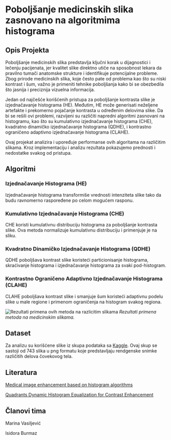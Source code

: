 # Poboljšanje medicinskih slika zasnovano na algoritmima histograma

## Opis Projekta

Poboljšanje medicinskih slika predstavlja ključni korak u dijagnostici i lečenju pacijenata, jer kvalitet slike direktno utiče na sposobnost lekara da pravilno tumači anatomske strukture i identifikuje potencijalne probleme. Zbog prirode medicinskih slika, koje često pate od problema kao što su niski kontrast i šum, važno je primeniti tehnike poboljšanja kako bi se obezbedila što jasnija i preciznija vizuelna informacija.

Jedan od najčešće korišćenih pristupa za poboljšanje kontrasta slike je izjednačavanje histograma (HE). Međutim, HE može generisati neželjene artefakte i prekomerno pojačanje kontrasta u određenim delovima slike. Da bi se rešili ovi problemi, razvijeni su različiti napredni algoritmi zasnovani na histogramu, kao što su kumulativno izjednačavanje histograma (CHE), kvadratno dinamičko izjednačavanje histograma (QDHE), i kontrastno ograničeno adaptivno izjednačavanje histograma (CLAHE).

Ovaj projekat analizira i upoređuje performanse ovih algoritama na različitim slikama. Kroz implementaciju i analizu rezultata pokazujemo prednosti i nedostatke svakog od pristupa.

## Algoritmi



### Izjednačavanje Histograma (HE)

Izjednačavanje histograma transformiše vrednosti intenziteta slike tako da budu ravnomerno raspoređene po celom mogućem rasponu.

### Kumulativno Izjednačavanje Histograma (CHE)

CHE koristi kumulativnu distribuciju histograma za poboljšanje kontrasta slike. Ova metoda normalizuje kumulativnu distribuciju i primenjuje je na sliku.

### Kvadratno Dinamičko Izjednačavanje Histograma (QDHE)

QDHE poboljšava kontrast slike koristeći particionisanje histograma, skraćivanje histograma i izjednačavanje histograma za svaki pod-histogram.

### Kontrastno Ograničeno Adaptivno Izjednačavanje Histograma (CLAHE)

CLAHE poboljšava kontrast slike i smanjuje šum koristeći adaptivnu podelu slike u male regione i primenom ograničenja na histogram svakog regiona.

![Rezultati primena ovih metoda na razlicitim slikama](show-image.jpg)
*Rezultati primena metoda na medicinskim slikama.*


## Dataset

Za analizu su korišćene slike iz skupa podataka sa [Kaggle](https://www.kaggle.com/datasets/ibombonato/xray-body-images-in-png-unifesp-competion). Ovaj skup se sastoji od 743 slika u png formatu koje predstavljaju rendgenske snimke različitih delova čovekovog tela. 

## Literatura

[Medical image enhancement based on histogram algorithms](https://www.sciencedirect.com/science/article/pii/S1877050919321519)

[Quadrants Dynamic Histogram Equalization for Contrast Enhancement](https://www.researchgate.net/publication/224209840_Quadrants_Dynamic_Histogram_Equalization_for_Contrast_Enhancement)

## Članovi tima

Marina Vasiljević

Isidora Burmaz



